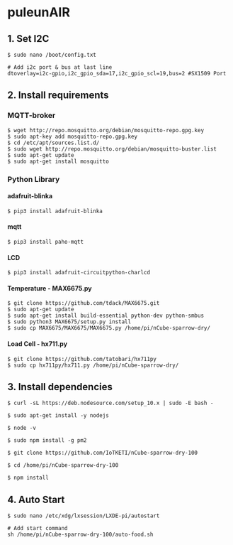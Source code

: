 # puleunAIR

## 1. Set I2C
```
$ sudo nano /boot/config.txt

# Add i2c port & bus at last line
dtoverlay=i2c-gpio,i2c_gpio_sda=17,i2c_gpio_scl=19,bus=2 #SX1509 Port
```

## 2. Install requirements

### MQTT-broker
```
$ wget http://repo.mosquitto.org/debian/mosquitto-repo.gpg.key
$ sudo apt-key add mosquitto-repo.gpg.key
$ cd /etc/apt/sources.list.d/
$ sudo wget http://repo.mosquitto.org/debian/mosquitto-buster.list 
$ sudo apt-get update
$ sudo apt-get install mosquitto
```
### Python Library
#### adafruit-blinka
```
$ pip3 install adafruit-blinka
```
#### mqtt
```
$ pip3 install paho-mqtt
```
#### LCD
```
$ pip3 install adafruit-circuitpython-charlcd
 ```
#### Temperature - MAX6675.py
```
$ git clone https://github.com/tdack/MAX6675.git
$ sudo apt-get update
$ sudo apt-get install build-essential python-dev python-smbus
$ sudo python3 MAX6675/setup.py install 
$ sudo cp MAX6675/MAX6675/MAX6675.py /home/pi/nCube-sparrow-dry/
```
#### Load Cell - hx711.py
```
$ git clone https://github.com/tatobari/hx711py
$ sudo cp hx711py/hx711.py /home/pi/nCube-sparrow-dry/
```
  
## 3. Install dependencies
```
$ curl -sL https://deb.nodesource.com/setup_10.x | sudo -E bash -

$ sudo apt-get install -y nodejs

$ node -v

$ sudo npm install -g pm2

$ git clone https://github.com/IoTKETI/nCube-sparrow-dry-100

$ cd /home/pi/nCube-sparrow-dry-100

$ npm install
```

## 4. Auto Start
```
$ sudo nano /etc/xdg/lxsession/LXDE-pi/autostart
```
```
# Add start command
sh /home/pi/nCube-sparrow-dry-100/auto-food.sh
```
